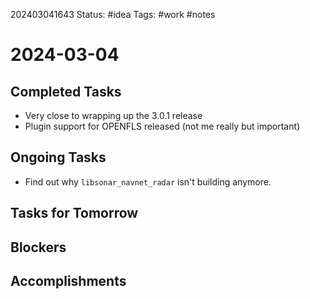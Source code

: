 202403041643
Status: #idea
Tags: #work #notes 

# 2024-03-04

## Completed Tasks
- Very close to wrapping up the 3.0.1 release
- Plugin support for OPENFLS released (not me really but important)

## Ongoing Tasks
- Find out why `libsonar_navnet_radar` isn't building anymore.

## Tasks for Tomorrow

## Blockers

## Accomplishments


